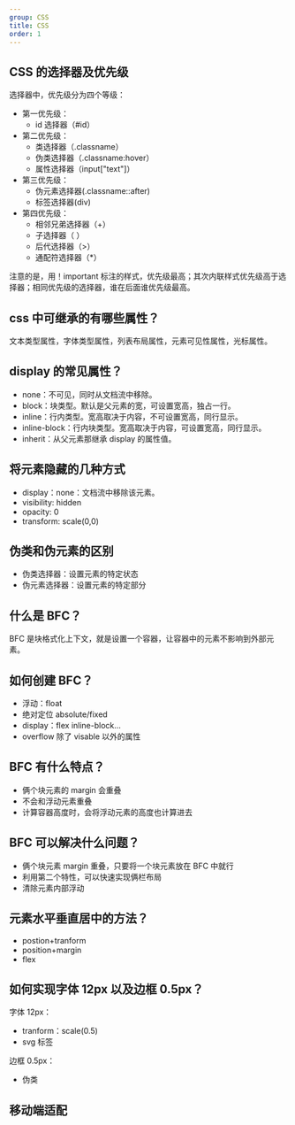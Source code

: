 ```yaml
---
group: CSS
title: CSS
order: 1
---
```


## CSS 的选择器及优先级

选择器中，优先级分为四个等级：

- 第一优先级：
  - id 选择器（#id）
- 第二优先级：
  - 类选择器（.classname）
  - 伪类选择器（.classname:hover）
  - 属性选择器（input["text"]）
- 第三优先级：
  - 伪元素选择器(.classname::after)
  - 标签选择器(div)
- 第四优先级：
  - 相邻兄弟选择器（+）
  - 子选择器（ ）
  - 后代选择器（>）
  - 通配符选择器（\*）

注意的是，用！important 标注的样式，优先级最高；其次内联样式优先级高于选择器；相同优先级的选择器，谁在后面谁优先级最高。

## css 中可继承的有哪些属性？

文本类型属性，字体类型属性，列表布局属性，元素可见性属性，光标属性。

## display 的常见属性？

- none：不可见，同时从文档流中移除。
- block：块类型。默认是父元素的宽，可设置宽高，独占一行。
- inline：行内类型。宽高取决于内容，不可设置宽高，同行显示。
- inline-block：行内块类型。宽高取决于内容，可设置宽高，同行显示。
- inherit：从父元素那继承 display 的属性值。

## 将元素隐藏的几种方式

- display：none：文档流中移除该元素。
- visibility: hidden
- opacity: 0
- transform: scale(0,0)

## 伪类和伪元素的区别

- 伪类选择器：设置元素的特定状态
- 伪元素选择器：设置元素的特定部分

## 什么是 BFC？

BFC 是块格式化上下文，就是设置一个容器，让容器中的元素不影响到外部元素。

## 如何创建 BFC？

- 浮动：float
- 绝对定位 absolute/fixed
- display：flex inline-block...
- overflow 除了 visable 以外的属性

## BFC 有什么特点？

- 俩个块元素的 margin 会重叠
- 不会和浮动元素重叠
- 计算容器高度时，会将浮动元素的高度也计算进去

## BFC 可以解决什么问题？

- 俩个块元素 margin 重叠，只要将一个块元素放在 BFC 中就行
- 利用第二个特性，可以快速实现俩栏布局
- 清除元素内部浮动

## 元素水平垂直居中的方法？

- postion+tranform
- position+margin
- flex

## 如何实现字体 12px 以及边框 0.5px？

字体 12px：

- tranform：scale(0.5)
- svg 标签

边框 0.5px：

- 伪类

## 移动端适配
